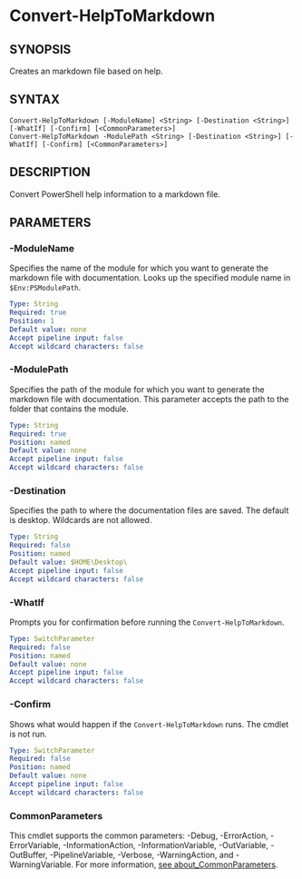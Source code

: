 # Convert-HelpToMarkdown

## SYNOPSIS
Creates an markdown file based on help.

## SYNTAX
```
Convert-HelpToMarkdown [-ModuleName] <String> [-Destination <String>] [-WhatIf] [-Confirm] [<CommonParameters>]
Convert-HelpToMarkdown -ModulePath <String> [-Destination <String>] [-WhatIf] [-Confirm] [<CommonParameters>]
```

## DESCRIPTION
Convert PowerShell help information to a markdown file.
## PARAMETERS

### -ModuleName
Specifies the name of the module for which you want to generate the markdown file with documentation. Looks up the specified module name in ``$Env:PSModulePath``.
```yaml
Type: String
Required: true
Position: 1
Default value: none
Accept pipeline input: false
Accept wildcard characters: false
```

### -ModulePath
Specifies the path of the module for which you want to generate the markdown file with documentation. This parameter accepts the path to the folder that contains the module.
```yaml
Type: String
Required: true
Position: named
Default value: none
Accept pipeline input: false
Accept wildcard characters: false
```

### -Destination
Specifies the path to where the documentation files are saved. The default is desktop. Wildcards are not allowed.
```yaml
Type: String
Required: false
Position: named
Default value: $HOME\Desktop\
Accept pipeline input: false
Accept wildcard characters: false
```

### -WhatIf
Prompts you for confirmation before running the `Convert-HelpToMarkdown`.
```yaml
Type: SwitchParameter
Required: false
Position: named
Default value: none
Accept pipeline input: false
Accept wildcard characters: false
```

### -Confirm
Shows what would happen if the `Convert-HelpToMarkdown` runs. The cmdlet is not run.
```yaml
Type: SwitchParameter
Required: false
Position: named
Default value: none
Accept pipeline input: false
Accept wildcard characters: false
```
### CommonParameters
This cmdlet supports the common parameters: -Debug, -ErrorAction, -ErrorVariable, -InformationAction, -InformationVariable, -OutVariable, -OutBuffer, -PipelineVariable, -Verbose, -WarningAction, and -WarningVariable. For more information, [see about_CommonParameters](https://docs.microsoft.com/pl-pl/powershell/module/microsoft.powershell.core/about/about_commonparameters).



